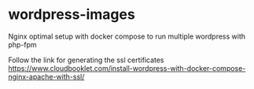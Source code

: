# wordpress-images

Nginx optimal setup with docker compose to run multiple wordpress with php-fpm

Follow the link for generating the ssl certificates
https://www.cloudbooklet.com/install-wordpress-with-docker-compose-nginx-apache-with-ssl/
